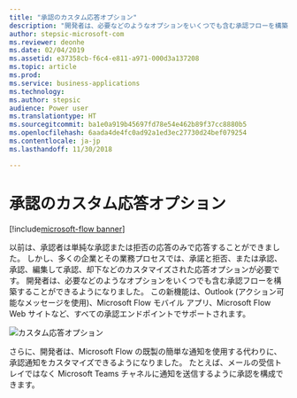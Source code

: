 ```yaml
---
title: "承認のカスタム応答オプション"
description: "開発者は、必要などのようなオプションをいくつでも含む承認フローを構築することができます。"
author: stepsic-microsoft-com
ms.reviewer: deonhe
ms.date: 02/04/2019
ms.assetid: e37358cb-f6c4-e811-a971-000d3a137208
ms.topic: article
ms.prod: 
ms.service: business-applications
ms.technology: 
ms.author: stepsic
audience: Power user
ms.translationtype: HT
ms.sourcegitcommit: ba1e0a919b45697fd78e54e462b89f37cc8880b5
ms.openlocfilehash: 6aada4de4fc0ad92a1ed3ec27730d24bef079254
ms.contentlocale: ja-jp
ms.lasthandoff: 11/30/2018

---
```

# <a name="custom-response-options-in-approvals"></a>承認のカスタム応答オプション


[!include[microsoft-flow banner](../includes/microsoft-flow.md)]

以前は、承認者は単純な承認または拒否の応答のみで応答することができました。 しかし、多くの企業とその業務プロセスでは、承諾と拒否、または承認、承認、編集して承認、却下などのカスタマイズされた応答オプションが必要です。 開発者は、必要などのようなオプションをいくつでも含む承認フローを構築することができるようになりました。 この新機能は、Outlook (アクション可能なメッセージを使用)、Microsoft Flow モバイル アプリ、Microsoft Flow Web サイトなど、すべての承認エンドポイントでサポートされます。

![カスタム応答オプション](media/customresponseoptions-1.png "カスタム応答オプション")

さらに、開発者は、Microsoft Flow の既製の簡単な通知を使用する代わりに、承認通知をカスタマイズできるようになりました。 たとえば、メールの受信トレイではなく Microsoft Teams チャネルに通知を送信するように承認を構成できます。

